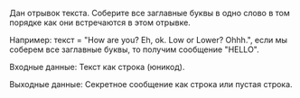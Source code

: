Дан отрывок текста. Соберите все заглавные буквы в одно слово в том порядке как они встречаются в этом отрывке.

Например: текст = "How are you? Eh, ok. Low or Lower? Ohhh.", если мы соберем все заглавные буквы, то получим сообщение "HELLO".

Входные данные: Текст как строка (юникод).

Выходные данные: Секретное сообщение как строка или пустая строка. 
